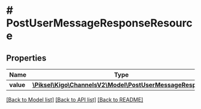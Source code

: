 # # PostUserMessageResponseResource

## Properties

Name | Type | Description | Notes
------------ | ------------- | ------------- | -------------
**value** | [**\Piksel\Kigo\ChannelsV2\Model\PostUserMessageResponse**](PostUserMessageResponse.md) |  | [optional]

[[Back to Model list]](../../README.md#models) [[Back to API list]](../../README.md#endpoints) [[Back to README]](../../README.md)
